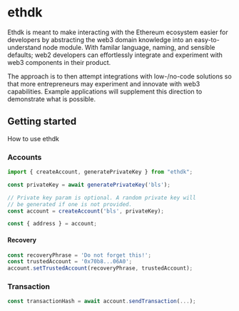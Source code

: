 # ethdk

Ethdk is meant to make interacting with the Ethereum ecosystem easier for developers by abstracting the web3 domain knowledge into an easy-to-understand node module.
With familar language, naming, and sensible defaults; web2 developers can effortlessly integrate and experiment with web3 components in their product.

The approach is to then attempt integrations with low-/no-code solutions so that more entrepreneurs may experiment and innovate with web3 capabilities.
Example applications will supplement this direction to demonstrate what is possible.

## Getting started
How to use ethdk
### Accounts

```typescript
import { createAccount, generatePrivateKey } from "ethdk";

const privateKey = await generatePrivateKey('bls');

// Private key param is optional. A random private key will
// be generated if one is not provided.
const account = createAccount('bls', privateKey); 

const { address } = account;

```

#### Recovery

```typescript
const recoveryPhrase = 'Do not forget this!';
const trustedAccount = '0x70b8...06A0';
account.setTrustedAccount(recoveryPhrase, trustedAccount);
```

### Transaction

```typescript
const transactionHash = await account.sendTransaction(...);
                                            
```
